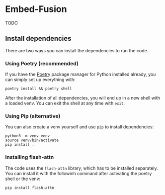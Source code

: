 # Embed-Fusion

TODO

## Install dependencies

There are two ways you can install the dependencies to run the code.

### Using Poetry (recommended)

If you have the [Poetry](https://python-poetry.org/) package manager for Python installed already, you can simply set up everything with:

```console
poetry install && poetry shell
```
After the installation of all dependencies, you will end up in a new shell with a loaded venv. You can exit the shell at any time with `exit`.

### Using Pip (alternative)

You can also create a venv yourself and use `pip` to install dependencies:

```console
python3 -m venv venv
source venv/bin/activate
pip install .
```

### Installing flash-attn

The code uses the `flash-attn` library, which has to be installed separately. You can install it with the followinh command after activating the poetry shell or the venv:

```console
pip install flash-attn
```